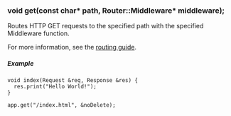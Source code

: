 <h3 id='app.get'>void get(const char* path, Router::Middleware* middleware);</h3>

Routes HTTP GET requests to the specified path with the specified Middleware function.

For more information, see the [routing guide](/guide/routing.html).

##### Example
```arduino
void index(Request &req, Response &res) {
  res.print("Hello World!");
}

app.get("/index.html", &noDelete);
```
